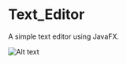 # Text_Editor
A simple text editor using JavaFX.

![Alt text](https://github.com/RMatos2442/Text_Editor/blob/master/text-editor.png?raw=true "Optional Title")
